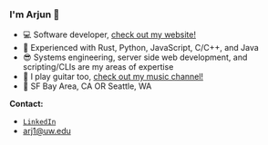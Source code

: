 ### I'm Arjun 👋

- 💻 Software developer, [check out my website!](https://a-r-j-u-n-s.github.io/)
- 🧠 Experienced with Rust, Python, JavaScript, C/C++, and Java
- 😎 Systems engineering, server side web development, and scripting/CLIs are my areas of expertise
- 🎸 I play guitar too, [check out my music channel!](https://www.youtube.com/channel/UCLj5djpva10jFLe6WB7WQrg/featured)
- 📍 SF Bay Area, CA OR Seattle, WA

**Contact:**
- [`LinkedIn`](https://www.linkedin.com/in/arjun-srivastava042701/)
- arj1@uw.edu
